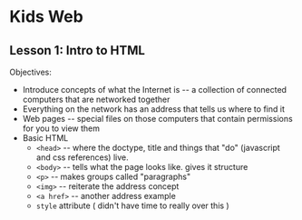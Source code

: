 # Kids Web
## Lesson 1: Intro to HTML
Objectives:
* Introduce concepts of what the Internet is -- a collection of connected computers that are networked together
* Everything on the network has an address that tells us where to find it
* Web pages -- special files on those computers that contain permissions for you to view them
* Basic HTML
    * `<head>` -- where the doctype, title and things that "do" (javascript and css references) live.
    * `<body>` -- tells what the page looks like. gives it structure
    * `<p>` -- makes groups called "paragraphs"
    * `<img>` -- reiterate the address concept
    * `<a href>` -- another address example
    * `style` attribute ( didn't have time to really over this )
